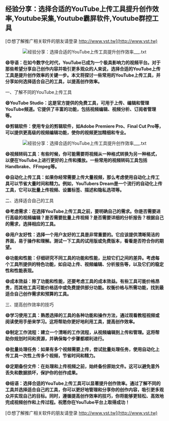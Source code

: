 ## **经验分享：选择合适的YouTube上传工具提升创作效率,Youtube采集,Youtube霸屏软件,Youtube群控工具**

[😍想了解推广相关软件的朋友请登录 http://www.vst.tw](http://www.vst.tw)

 <center><img src="https://vst.tw/MP4/tuiguang/png/0.png" alt="经验分享：选择合适的YouTube上传工具提升创作效率___.txt"></center>

**😄导语：在如今数字化时代，YouTube已成为一个极具影响力的视频平台。对于那些希望分享自己创作内容并吸引更多观众的人来说，选择合适的YouTube上传工具是提升创作效率的关键一步。本文将探讨一些常用的YouTube上传工具，并分享如何选择适合自己的工具，以提高创作效率。**

一、了解不同的YouTube上传工具

**😄YouTube Studio：这是官方提供的免费工具，可用于上传、编辑和管理YouTube频道。它提供了丰富的功能，包括视频编辑、视频分析、订阅者管理等。**

**😄剪辑软件：使用专业的剪辑软件，如Adobe Premiere Pro、Final Cut Pro等，可以提供更高级的视频编辑功能，使你的视频更加精细和专业。**

 <center><img src="https://vst.tw/MP4/tuiguang/png/8.png" alt="经验分享：选择合适的YouTube上传工具提升创作效率___.txt"></center>

**😄视频转码工具：有些时候，你可能需要将视频从一种格式转换为另一种格式，以便在YouTube上进行更好的上传和播放。一些常用的视频转码工具包括Handbrake、FFmpeg等。**

**😄自动化上传工具：如果你经常需要上传大量视频，那么考虑使用自动化上传工具可以节省大量时间和精力。例如，YouTubers Dream是一个流行的自动化上传工具，它可以批量上传视频、设置标签、描述和隐私选项等。**

二、选择适合自己的工具

**😄考虑需求：在选择YouTube上传工具之前，要明确自己的需求。你是否需要进行高级的视频编辑？是否需要批量上传视频？是否需要详细的分析报告？根据自己的需求，选择相应的工具。**

**😄用户友好性：选择一个用户友好的工具是非常重要的。它应该提供清晰简洁的界面，易于操作和理解。测试一下工具的试用版或免费版本，看看是否符合你的期望。**

**😄功能和性能：仔细研究不同工具的功能和性能，比较它们之间的差异。考虑每个工具所提供的特色功能，如自动上传、视频编辑、分析报告等，以及它们的稳定性和性能表现。**

**😄成本效益：除了功能和性能，还要考虑工具的成本效益。有些工具可能价格昂贵，而其他工具可能价格适中或免费提供部分功能。权衡价格与所需功能，找到最适合自己创作需求和预算的工具。**

三、提高创作效率的技巧

**😄学习使用工具：熟悉选择的工具的各种功能和操作方法，通过观看教程视频或阅读使用手册来学习。这将帮助你更好地利用工具，提高创作效率。**

**😄制定工作流程：建立一个清晰的工作流程，从视频编辑到上传和管理。这将帮助你规划时间和资源，并确保每个步骤都顺利进行。**

**😄批量处理任务：如果有多个视频需要上传，尝试批量处理任务，使用自动化上传工具一次性上传多个视频，节省时间和精力。**

**😄定期备份文件：在处理和上传视频之前，始终备份原始文件。这可以避免意外丢失和数据损坏，保护你的创作成果。**

**😄结语：选择合适的YouTube上传工具可以显著提升创作效率。通过了解不同的工具并选择适合自己的工具，你可以更好地管理和分享你的创作内容，吸引更多观众并实现自己的目标。同时，遵循提高创作效率的技巧，你将能够更轻松、高效地完成视频创作和上传过程。祝愿你在YouTube平台上取得成功！**

[😍想了解推广相关软件的朋友请登录 http://www.vst.tw](http://www.vst.tw)



